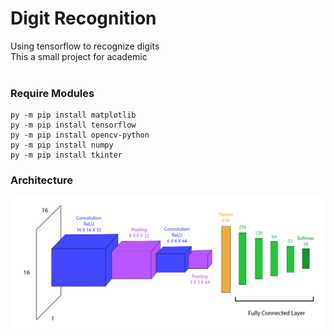 # Digit Recognition
Using tensorflow to recognize digits<br>
This a small project for academic<br><br>


### Require Modules
```
py -m pip install matplotlib
py -m pip install tensorflow
py -m pip install opencv-python
py -m pip install numpy
py -m pip install tkinter
```


### Architecture
![architecture](https://github.com/zDestinate/DigitRecognition/blob/main/images/architecture.png)
